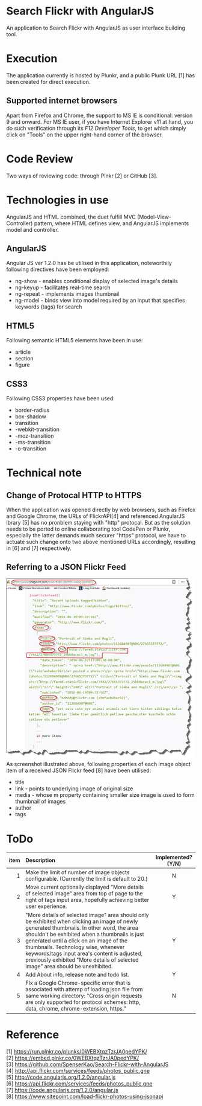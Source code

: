 # Search Flickr with AngularJS
An application to Search Flickr with AngularJS as user interface building tool.

# Execution
The application currently is hosted by Plunkr, and a public Plunk URL [1] has been created for direct execution.

## Supported internet browsers
Apart from Firefox and Chrome, the support to MS IE is conditional: version 9 and onward.
For MS IE user, if you have Internet Explorer v11 at hand, you do such verification through its _F12 Developer Tools_, to get which simply click on "Tools" on the upper right-hand corner of the browser.

# Code Review
Two ways of reviewing code: through Plnkr [2] or GitHub [3].

# Technologies in use
AngularJS and HTML combined, the duet fulfill MVC (Model-View-Controller) pattern, where HTML defines view, and AngularJS implements model and controller.

## AngularJS
Angular JS ver 1.2.0 has be utilised in this application, noteworthily following directives have been employed:
   - ng-show - enables conditional display of selected image's details 
   - ng-keyup - facilitates real-time search
   - ng-repeat - implements images thumbnail
   - ng-model - binds view into model required by an input that specifies keywords (tags) for search

## HTML5
Following semantic HTML5 elements have been in use:
   - article
   - section
   - figure

## CSS3 
Following CSS3 properties have been used:
   - border-radius
   - box-shadow
   - transition
   - -webkit-transition
   - -moz-transition		
   - -ms-transition	
   - -o-transition	

# Technical note
## Change of Protocal HTTP to HTTPS
When the application was opened directly by web browsers, such as Firefox and Google Chrome, the URLs of FlickrAPI[4] and referenced AngularJS lbrary [5] has no pronblem staying with "http" protocal. But as the solution needs to be ported to online collaborating tool CodePen or Plunkr, especially the latter demands much securer "https" protocol, we have to actuate such change onto two above mentioned URLs accordingly, resulting in [6] and [7] respectively.
 
## Referring to a JSON Flickr Feed
![a sample of JSON Flickr Feed](aJsonFlickrFeed.jpg "a sample of JSON Flickr Feed") <br/>
As screenshot illustrated above, following properties of each image object item of a received JSON Flickr feed [8] have been utilised:
   - title
   - link - points to underlying image of original size 
   - media - whose m property containing smaller size image is used to form thumbnail of images
   - author
   - tags

# ToDo
| item | Description | Implemented? (Y/N) |
| ---:|:-------------|:-----:|
|1| Make the limit of number of image objects configurable. (Currently the limit is default to 20.) | N |
|2| Move current optionally displayed "More details of selected image" area from top of page to the right of tags input area, hopefully achieving better user experience.| Y | 
|3| "More details of selected image" area should only be exhibited when clicking an image of newly generated thumbnails. In other word, the area shouldn't be exhibited when a thumbnails is just generated until a click on an image of the thumbnails. Technology wise, whenever keywords/tags input area's content is adjusted, previously exhibited "More details of selected image" area should be unexhibited.| Y |
|4| Add About info, release note and todo list.| Y |
|5| FIx a Google Chrome-specific error that is associated with attemp of loading json file from same working directory: "Cross origin requests are only supported for protocol schemes: http, data, chrome, chrome-extension, https."| N | 

# Reference
[1] https://run.plnkr.co/plunks/0WEBXtqzTzrJA0pedYPK/ <br/>
[2] https://embed.plnkr.co/0WEBXtqzTzrJA0pedYPK/ <br/>
[3] https://github.com/SpenserKao/Search-Flickr-with-AngularJS <br/>
[4] http://api.flickr.com/services/feeds/photos_public.gne <br/>
[5] http://code.angularjs.org/1.2.0/angular.js <br/>
[6] https://api.flickr.com/services/feeds/photos_public.gne <br/>
[7] https://code.angularjs.org/1.2.0/angular.js <br/>
[8] https://www.sitepoint.com/load-flickr-photos-using-jsonapi